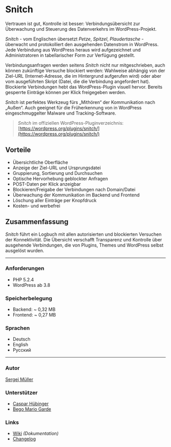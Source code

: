 # Snitch

Vertrauen ist gut, Kontrolle ist besser: Verbindungsübersicht zur Überwachung und Steuerung des Datenverkehrs im WordPress-Projekt.

*Snitch* - vom Englischen übersetzt *Petze*, *Spitzel*, *Plaudertasche* - überwacht und protokolliert den ausgehenden Datenstrom in WordPress. Jede Verbindung aus WordPress heraus wird aufgezeichnet und Administratoren in tabellarischer Form zur Verfügung gestellt.

Verbindungsanfragen werden seitens *Snitch* nicht nur mitgeschrieben, auch können zukünftige Versuche blockiert werden: Wahlweise abhängig von der Ziel-URL (Internet-Adresse, die im Hintergrund aufgerufen wird) oder aber vom ausgeführten Skript (Datei, die die Verbindung angefordert hat). Blockierte Verbindungen hebt das WordPress-Plugin visuell hervor. Bereits gesperrte Einträge können per Klick freigegeben werden.

*Snitch* ist perfektes Werkzeug fürs „Mithören“ der Kommunikation nach „Außen“. Auch geeignet für die Früherkennung von in WordPress eingeschmuggelter Malware und Tracking-Software.


> _Snitch_ im offiziellen WordPress-Pluginverzeichnis: [https://wordpress.org/plugins/snitch/](https://wordpress.org/plugins/snitch/)


## Vorteile

* Übersichtliche Oberfläche
* Anzeige der Ziel-URL und Ursprungsdatei
* Gruppierung, Sortierung und Durchsuchen
* Optische Hervorhebung geblockter Anfragen
* POST-Daten per Klick anzeigbar
* Blockieren/Freigabe der Verbindungen nach Domain/Datei
* Überwachung der Kommunikation im Backend und Frontend
* Löschung aller Einträge per Knopfdruck
* Kosten- und werbefrei


## Zusammenfassung

*Snitch* führt ein Logbuch mit allen autorisierten und blockierten Versuchen der Konnektivität. Die Übersicht verschafft Transparenz und Kontrolle über ausgehende Verbindungen, die von Plugins, Themes und WordPress selbst ausgelöst wurden.

___


### Anforderungen

* PHP 5.2.4
* WordPress ab 3.8


### Speicherbelegung

* Backend: ~ 0,32 MB
* Frontend: ~ 0,27 MB


### Sprachen
* Deutsch
* English
* Русский


___


### Autor

[Sergej Müller](http://sergejmueller.me)


### Unterstützer

* [Caspar Hübinger](http://glueckpress.com)
* [Bego Mario Garde](https://garde-medienberatung.de)


### Links

* [Wiki](https://github.com/sergejmueller/snitch/wiki) *(Dokumentation)*
* [Changelog](https://github.com/sergejmueller/snitch/blob/master/CHANGELOG.md)
